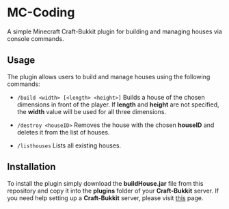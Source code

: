 # MC-Coding
A simple Minecraft Craft-Bukkit plugin for building and managing houses via console commands.
## Usage 
The plugin allows users to build and manage houses using the following commands:
- `/build <width> [<length> <height>]` 
Builds a house of the chosen dimensions in front of the player. If **length** and **height** are not specified, the **width** value will be used for all three dimensions.

- `/destroy <houseID>`
Removes the house with the chosen **houseID** and deletes it from the list of houses.

- `/listhouses`
Lists all existing houses.

## Installation
To install the plugin simply download the **buildHouse.jar** file from this repository and copy it into the **plugins** folder of your **Craft-Bukkit** server. If you need help setting up a **Craft-Bukkit** server, please visit [this](https://bukkit.gamepedia.com/Setting_up_a_server) page.
